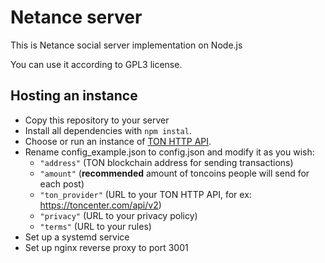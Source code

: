 # Netance server
This is Netance social server implementation on Node.js

You can use it according to GPL3 license.

## Hosting an instance
- Copy this repository to your server
- Install all dependencies with ```npm instal```.
- Choose or run an instance of [TON HTTP API](https://github.com/toncenter/ton-http-api).
- Rename config_example.json to config.json and modify it as you wish:
  - ```"address"``` (TON blockchain address for sending transactions)
  - ```"amount"``` (**recommended** amount of toncoins people will send for each post)
  - ```"ton_provider"``` (URL to your TON HTTP API, for ex: https://toncenter.com/api/v2)
  - ```"privacy"``` (URL to your privacy policy)
  - ```"terms"``` (URL to your rules)
- Set up a systemd service
- Set up nginx reverse proxy to port 3001
